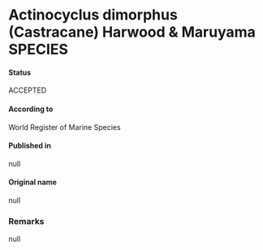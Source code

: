 Actinocyclus dimorphus (Castracane) Harwood & Maruyama SPECIES
=======

#### Status
ACCEPTED

#### According to
World Register of Marine Species

#### Published in
null

#### Original name
null

### Remarks
null